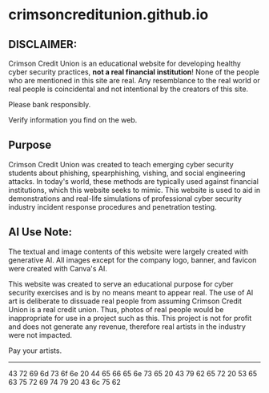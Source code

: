 # crimsoncreditunion.github.io

## DISCLAIMER:
Crimson Credit Union is an educational website for developing healthy cyber security practices, **not a real financial institution**! None of the people who are mentioned in this site are real. Any resemblance to the real world or real people is coincidental and not intentional by the creators of this site.

Please bank responsibly.

Verify information you find on the web.

## Purpose
Crimson Credit Union was created to teach emerging cyber security students about phishing, spearphishing, vishing, and social engineering attacks. In today's world, these methods are typically used against financial institutions, which this website seeks to mimic. This website is used to aid in demonstrations and real-life simulations of professional cyber security industry incident response procedures and penetration testing.

## AI Use Note:
The textual and image contents of this website were largely created with generative AI. All images except for the company logo, banner, and favicon were created with Canva's AI. 

This website was created to serve an educational purpose for cyber security exercises and is by no means meant to appear real. The use of AI art is deliberate to dissuade real people from assuming Crimson Credit Union is a real credit union. Thus, photos of real people would be inappropriate for use in a project such as this. This project is not for profit and does not generate any revenue, therefore real artists in the industry were not impacted.

Pay your artists.

---

43 72 69 6d 73 6f 6e 20 44 65 66 65 6e 73 65 20 43 79 62 65 72 20 53 65 63 75 72 69 74 79 20 43 6c 75 62

